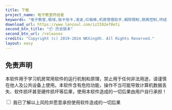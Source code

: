 ```yaml
---
title: 下载
project_name: 电子教室终结者
keywords: "电子教室,极域,伽卡他卡,凌波,红蜘蛛,机房管理助手,解除限制,脱离控制,终结者,脱控,破解,一键,秒杀"
download_url: https://www.lanzoul.com/iz2I82ef8eti
second_btn_title: "📦 历史版本"
second_btn_url: /releases
credits: "Copyright (c) 2019-2024 NKXingXh. All Rights Reserved."
layout: easy
---
```


## 免责声明

本软件用于学习机房常用软件的运行机制和原理，禁止用于任何非法用途，请谨慎在他人及公共设备上使用。本软件含有危险功能，操作不当可能导致计算机数据丢失、软件损坏甚至硬件损坏等后果，使用本软件造成的一切后果由用户自行承担！

<div>
    <input type="checkbox" id="agreeCheckbox">
    <label for="agreeCheckbox">我已了解以上风险并愿意承担使用软件造成的一切后果</label>
</div>

<style>
    body > header > a:nth-child(3) {
        display: none;
    }
    body > header > a:nth-child(4) {
        display: none;
    }
</style>

<script>
    document.getElementById('agreeCheckbox').addEventListener('change', function() {
        var downloadButton = document.querySelector('body > header > a:nth-child(3)');
        var downloadButton2 = document.querySelector('body > header > a:nth-child(4)');
        if (this.checked) {
            downloadButton.style.display = 'inline';
            downloadButton2.style.display = 'inline';
        } else {
            downloadButton.style.display = 'none';
            downloadButton2.style.display = 'none';
        }
    });
</script>
